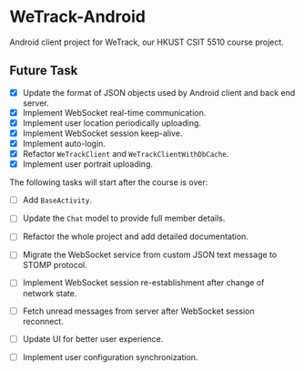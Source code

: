 # WeTrack-Android

Android client project for WeTrack, our HKUST CSIT 5510 course project.

## Future Task

- [x] Update the format of JSON objects used by Android client and back end server.
- [x] Implement WebSocket real-time communication.
- [x] Implement user location periodically uploading.
- [x] Implement WebSocket session keep-alive.
- [x] Implement auto-login.
- [x] Refactor `WeTrackClient` and `WeTrackClientWithDbCache`.
- [x] Implement user portrait uploading.

The following tasks will start after the course is over:

- [ ] Add `BaseActivity`.
- [ ] Update the `Chat` model to provide full member details.
- [ ] Refactor the whole project and add detailed documentation.
- [ ] Migrate the WebSocket service from custom JSON text message to STOMP protocol.
- [ ] Implement WebSocket session re-establishment after change of network state.
- [ ] Fetch unread messages from server after WebSocket session reconnect.
- [ ] Update UI for better user experience.
- [ ] Implement user configuration synchronization.

